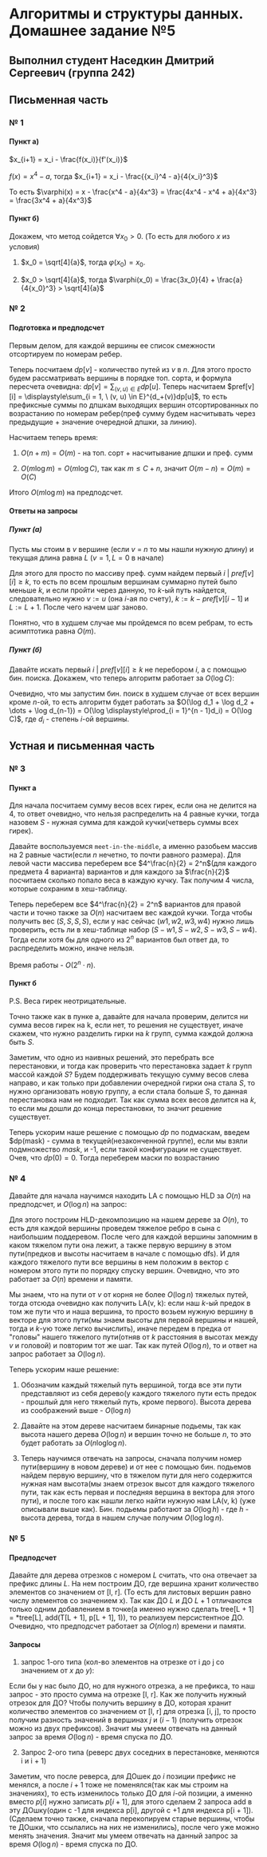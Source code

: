 # Алгоритмы и структуры данных. Домашнее задание №5

## Выполнил студент Наседкин Дмитрий Сергеевич (группа 242)

## Письменная часть

### № 1

#### Пункт а)

$x_{i+1} = x_i - \frac{f(x_i)}{f'(x_i)}$

$f(x) = x^4 - a$, тогда $x_{i+1} = x_i - \frac{{x_i}^4 - a}{4{x_i}^3}$

То есть $\varphi(x) = x - \frac{x^4 - a}{4x^3} = \frac{4x^4 - x^4 + a}{4x^3} = \frac{3x^4 + a}{4x^3}$

#### Пункт б)

Докажем, что метод сойдется $\forall x_0 > 0$. (То есть для любого $x$ из условия)

1) $x_0 = \sqrt[4]{a}$, тогда $\varphi(x_0) = x_0.$

2) $x_0 > \sqrt[4]{a}$, тогда $\varphi(x_0) = \frac{3x_0}{4} + \frac{a}{4{x_0}^3} > \sqrt[4]{a}$

### № 2

#### Подготовка и предподсчет

Первым делом, для каждой вершины ее список смежности отсортируем по номерам ребер.

Теперь посчитаем $dp[v]$ - количество путей из $v$ в $n$. Для этого просто будем рассматривать вершины в порядке топ. сорта, и формула пересчета очевидна: $dp[v] = \displaystyle\sum_{(v, u) \in E}dp[u]$. Теперь насчитаем $pref[v][i] = \displaystyle\sum_{i = 1, \ (v, u) \in E}^{d_+(v)}dp[u]$, то есть префиксные суммы по дпшкам выходящих вершин отсортированных по возрастанию по номерам ребер(преф сумму будем насчитывать через предыдущие + значение очередной дпшки, за линию).

Насчитаем теперь время:

1) $O(n + m) = O(m)$ - на топ. сорт + насчитывание дпшки и преф. сумм

2) $O(m \log m) = O(m \log C)$, так как $m \leq C + n$, значит $O(m - n) = O(m)= O(C)$

Итого $O(m \log m)$ на предподсчет.

#### Ответы на запросы

##### Пункт (a)

Пусть мы стоим в $v$ вершине (если $v$ = $n$ то мы нашли нужную длину) и текущая длина равна $L$ ($v = 1, L = 0$ в начале)

Для этого для просто по массиву преф. сумм найдем первый $i \ | \ pref[v][i] \geq k$, то есть по всем прошлым вершинам суммарно путей было меньше $k$, и если пройти через данную, то $k$-ый путь найдется, следовательно нужно $v := u$ (она $i$-ая по счету), $k := k - pref[v][i - 1]$ и $L := L + 1$. После чего начем шаг заново.

Понятно, что в худшем случае мы пройдемся по всем ребрам, то есть асимптотика равна $O(m)$.

##### Пункт (б)

Давайте искать первый $i \ | \ pref[v][i] \geq k$ не перебором $i$, а с помощью бин. поиска. Докажем, что теперь алгоритм работает за $O(\log C)$:

Очевидно, что мы запустим бин. поиск в худшем случае от всех вершин кроме $n$-ой, то есть алгоритм будет работать за $O(\log d_1 + \log d_2 + \dots + \log d_{n-1}) = O(\log \displaystyle\prod_{i = 1}^{n - 1}d_i) = O(\log C)$, где $d_i$ - степень $i$-ой вершины.

## Устная и письменная часть

### № 3

#### Пункт а

Для начала посчитаем сумму весов всех гирек, если она не делится на 4, то ответ очевидно, что нельзя распределить на 4 равные кучки, тогда назовем $S$ - нужная сумма для каждой кучки(четверь суммы всех гирек).

Давайте воспользуемся ```meet-in-the-middle```, а именно разобьем массив на 2 равные части(если $n$ нечетно, то почти равного размера). Для левой части массива переберем все $4^\frac{n}{2} = 2^n$(для каждого предмета 4 варианта) вариантов и для каждого за $\frac{n}{2}$ посчитаем сколько попало веса в каждую кучку. Так получим 4 числа, которые сохраним в хеш-таблицу.

Теперь переберем все $4^\frac{n}{2} = 2^n$ вариантов для правой части и точно также за $O(n)$ насчитаем вес каждой кучки. Тогда чтобы получить вес $(S, S, S, S)$, если у нас сейчас $(w1, w2, w3, w4)$ нужно лишь проверить, есть ли в хеш-таблице набор $(S - w1, S - w2, S - w3, S - w4)$. Тогда если хотя бы для одного из $2^n$ вариантов был ответ да, то распределить можно, иначе нельзя.

Время работы - $O(2^n \cdot n)$.

#### Пункт б

P.S. Веса гирек неотрицательные.

Точно также как в пунке а, давайте для начала проверим, делится ни сумма весов гирек на k, если нет, то решения не существует, иначе скажем, что нужно разделить гирки на $k$ групп, сумма каждой должна быть $S$.

Заметим, что одно из наивных решений, это перебрать все перестановки, и тогда как проверить что перестановка задает $k$ групп массой каждой $S$? Будем поддерживать текущую сумму весов слева направо, и как только при добавлении очередной гирки она стала $S$, то нужно организовать новую группу, а если стала больше $S$, то данная перестановка нам не подходит. Так как сумма всех весов делится на $k$, то если мы дошли до конца перестановки, то значит решение существует.

Теперь ускорим наше решение с помощью $dp$ по подмаскам, введем $dp(mask) - сумма в текущей(незаконченной группе), если мы взяли подмножество $mask$, и -1, если такой конфигурации не существует. Очев, что $dp(0) = 0$. Тогда переберем маски по возрастанию

### № 4

Давайте для начала научимся находить LA с помощью HLD за $O(n)$ на предподсчет, и $O(\log n)$ на запрос:

Для этого построим HLD-декомпозицию на нашем дереве за $O(n)$, то есть для каждой вершины проведем тяжелое ребро в сына с наибольшим поддеревом. После чего для каждой вершины запомним в каком тяжелом пути она лежит, а также первую вершину в этом пути(предков и высоты насчитаем в начале с помощью dfs). И для каждого тяжелого пути все вершины в нем положим в вектор с номером этого пути по порядку спуску вершин. Очевидно, что это работает за $O(n)$ времени и памяти.

Мы знаем, что на пути от $v$ от корня не более $O(\log n)$ тяжелых путей, тогда отсюда очевидно как получить LA(v, k): если наш $k$-ый предок в том же пути что и наша вершина, то просто возьем нужную вершину в векторе для этого пути(мы знаем высоты для первой вершины и нашей, тогда и $k$-ую тоже легко вычислить), иначе передем в предка от "головы" нашего тяжелого пути(отняв от $k$ расстояния в высотах между $v$ и головой) и повторим тот же шаг. Так как путей $O(\log n)$, то и ответ на запрос работает за $O(\log n)$.

Теперь ускорим наше решение:

1) Обозначим каждый тяжелый путь вершиной, тогда все эти пути представляют из себя дерево(у каждого тяжелого пути есть предок - прошлый для него тяжелый путь, кроме первого). Высота дерева из соображений выше - $O(\log n)$

2) Давайте на этом дереве насчитаем бинарные подьемы, так как высота нашего дерева $O(\log n)$ и вершин точно не больше $n$, то это будет работать за $O(n \log_{}{\log n})$.

3) Теперь научимся отвечать на запросы, сначала получим номер пути(вершину в новом дереве) и от нее с помощью бин. подьемов найдем первую вершину, что в тяжелом пути для него содержится нужная нам высота(мы знаем отрезок высот для каждого тяжелого пути, так как есть первая и последняя вершина в вектора для этого пути), и после того как нашли легко найти нужную нам LA(v, k) (уже описывали выше как). Бин. подьемы работают за $O(\log h)$ - где $h$ - высота дерева, тогда в нашем случае получим $O(\log \log n)$.

### № 5

#### Предподсчет

Давайте для дерева отрезков с номером $L$ считать, что она отвечает за префикс длины $L$. На нем построим ДО, где вершина хранит количество элементов со значением от [l, r]. (То есть для листовых вершин равно числу элементов со значением x). Так как ДО $L$ и ДО $L + 1$ отличаются только одним добавлением в точке(а именно нужно сделать tree[L + 1] = *tree[L], add(T[L + 1], p[L + 1], 1)), то реализуем персистентное ДО. Очевидно, что предподсчет работает за $O(n \log n)$ времени и памяти.

#### Запросы

1) запрос 1-ого типа (кол-во элементов на отрезке от i до j со значением от $x$ до $y$):

Если бы у нас было ДО, но для нужного отрезка, а не префикса, то наш запрос - это просто сумма на отрезке [l, r]. Как же получить нужный отрезок для ДО?
Чтобы получить вершину в ДО, которая хранит количество элементов со значением от [l, r] для отрезка [i, j], то просто получим разность значений в вершинах $j$ и $(i - 1)$ (получить отрезок можно из двух префиксов). Значит мы умеем отвечать на данный запрос за время $O(\log n)$ - время спуска по ДО.

2) Запрос 2-ого типа (реверс двух соседних в перестановке, меняются i и i + 1)

Заметим, что после реверса, для ДОшек до $i$ позиции префикс не менялся, а после $i + 1$ тоже не поменялся(так как мы строим на значениях), то есть изменилось только ДО для $i$-ой позиции, а именно вместо $p[i]$ нужно записать $p[i + 1]$, для этого сделаем 2 запроса add в эту ДОшку(один с -1 для индекса p[i], другой с +1 для индекса p[i + 1]). (Сделаем точно также, сначала перекопируем старые вершины, чтобы те ДОшки, что ссылались на них не изменились), после чего уже можно менять значения. Значит мы умеем отвечать на данный запрос за время $O(\log n)$ - время спуска по ДО.